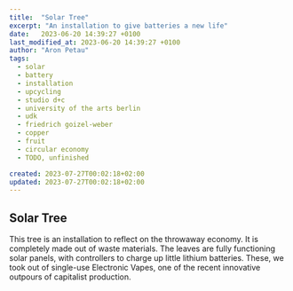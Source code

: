 ```yaml
---
title:  "Solar Tree"
excerpt: "An installation to give batteries a new life"
date:   2023-06-20 14:39:27 +0100
last_modified_at: 2023-06-20 14:39:27 +0100
author: "Aron Petau"
tags:
  - solar
  - battery
  - installation
  - upcycling
  - studio d+c
  - university of the arts berlin
  - udk
  - friedrich goizel-weber
  - copper
  - fruit
  - circular economy
  - TODO, unfinished

created: 2023-07-27T00:02:18+02:00
updated: 2023-07-27T00:02:18+02:00
---
```


## Solar Tree

This tree is an installation to reflect on the throwaway economy. 
It is completely made out of waste materials. 
The leaves are fully functioning solar panels, with controllers to charge up little lithium batteries.
These, we took out of single-use Electronic Vapes, one of the recent innovative outpours of capitalist production.

